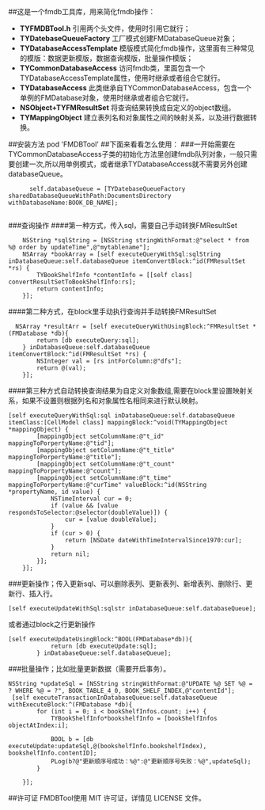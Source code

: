 ##这是一个fmdb工具库，用来简化fmdb操作：

 - **TYFMDBTool.h** 引用两个头文件，使用时引用它就行；
 - **TYDatebaseQueueFactory** 工厂模式创建FMDatabaseQueue对象；
 - **TYDatabaseAccessTemplate** 模版模式简化fmdb操作，这里面有三种常见的模版：数据更新模版，数据查询模版，批量操作模版；
 - **TYCommonDatabaseAccess** 访问fmdb类，里面包含一个TYDatabaseAccessTemplate属性，使用时继承或者组合它就行。
 - **TYDatabaseAccess** 此类继承自TYCommonDatabaseAccess，包含一个单例的FMDatabase对象，使用时继承或者组合它就行。
 - **NSObject+TYFMResultSet** 将查询结果转换成自定义的object数组。
 - **TYMappingObject** 建立表列名和对象属性之间的映射关系，以及进行数据转换。
 
##安装方法
    pod 'FMDBTool'
##下面来看看怎么使用：
###一开始需要在TYCommonDatabaseAccess子类的初始化方法里创建fmdb队列对象，一般只需要创建一次,所以用单例模式，或者继承TYDatabaseAccess就不需要另外创建databaseQueue。
```objc
      self.databaseQueue = [TYDatebaseQueueFactory sharedDatabaseQueueWithPath:DocumentsDirectory withDatabaseName:BOOK_DB_NAME];
   
```
###查询操作
####第一种方式，传入sql，需要自己手动转换FMResultSet
```objc
    NSString *sqlString = [NSString stringWithFormat:@"select * from %@ order by updateTime",@"mytablename"];
    NSArray *bookArray = [self executeQueryWithSql:sqlString inDatabaseQueue:self.databaseQueue itemConvertBlock:^id(FMResultSet *rs) {
        TYBookShelfInfo *contentInfo = [[self class] convertResultSetToBookShelfInfo:rs];
        return contentInfo;
    }];
```
####第二种方式，在block里手动执行查询并手动转换FMResultSet
```objc
  NSArray *resultArr = [self executeQueryWithUsingBlock:^FMResultSet *(FMDatabase *db){
        return [db executeQuery:sql];
    } inDatabaseQueue:self.databaseQueue itemConvertBlock:^id(FMResultSet *rs) {
        NSInteger val = [rs intForColumn:@"dfs"];
        return @(val);
    }];
```
####第三种方式自动转换查询结果为自定义对象数组,需要在block里设置映射关系，如果不设置则根据列名和对象属性名相同来进行默认映射。
```objc
[self executeQueryWithSql:sql inDatabaseQueue:self.databaseQueue itemClass:[CellModel class] mappingBlock:^void(TYMappingObject *mappingObject) {
        [mappingObject setColumnName:@"t_id" mappingToPorpertyName:@"tid"];
        [mappingObject setColumnName:@"t_title" mappingToPorpertyName:@"title"];
        [mappingObject setColumnName:@"t_count" mappingToPorpertyName:@"count"];
        [mappingObject setColumnName:@"t_time" mappingToPorpertyName:@"curTime" valueBlock:^id(NSString *propertyName, id value) {
            NSTimeInterval cur = 0;
            if (value && [value respondsToSelector:@selector(doubleValue)]) {
                cur = [value doubleValue];
            }
            if (cur > 0) {
                return [NSDate dateWithTimeIntervalSince1970:cur];
            }
            return nil;
        }];
    }];
```
###更新操作；传入更新sql、可以删除表列、更新表列、新增表列、删除行、更新行、插入行。
```objc
[self executeUpdateWithSql:sqlstr inDatabaseQueue:self.databaseQueue];
```
或者通过block之行更新操作
```objc
[self executeUpdateUsingBlock:^BOOL(FMDatabase*db)){
            return [db executeUpdate:sql];
        } inDatabaseQueue:self.databaseQueue];
```
###批量操作；比如批量更新数据（需要开启事务）。
```objc
NSString *updateSql = [NSString stringWithFormat:@"UPDATE %@ SET %@ = ? WHERE %@ = ?", BOOK_TABLE_4_0, BOOK_SHELF_INDEX,@"contentId"];
 [self executeTransactionInDatabaseQueue:self.databaseQueue withExecuteBlock:^(FMDatabase *db){
        for (int i = 0; i < bookShelfInfos.count; i++) {
            TYBookShelfInfo*bookshelfInfo = [bookShelfInfos objectAtIndex:i];
            
            BOOL b = [db executeUpdate:updateSql,@(bookshelfInfo.bookshelfIndex), bookshelfInfo.contentID];
            PLog(b?@"更新顺序号成功：%@":@"更新顺序号失败：%@",updateSql);
        }
       
    }];
```

##许可证
FMDBTool使用 MIT 许可证，详情见 LICENSE 文件。


